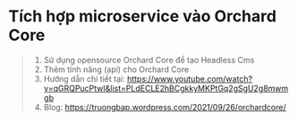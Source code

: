 # Tích hợp microservice vào Orchard Core
>1. Sử dụng opensource Orchard Core để tạo Headless Cms
>2. Thêm tính năng (api) cho Orchard Core
>3. Hướng dẫn chi tiết tại: https://www.youtube.com/watch?v=qGRQPucPtwI&list=PLdECLE2hBCgkkyMKPtGq2gSgU2g8mwmgb
>4. Blog: https://truongbap.wordpress.com/2021/09/26/orchardcore/
